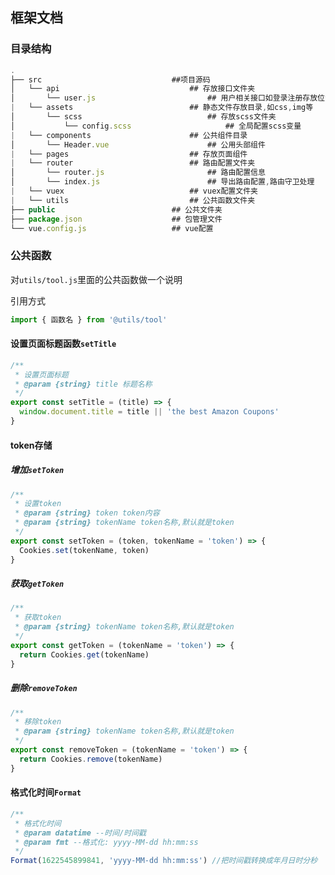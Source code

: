 ## 框架文档 

### 目录结构

```js
.
├── src                             ##项目源码
│   └── api						   	 	## 存放接口文件夹
│       └── user.js                	 		## 用户相关接口如登录注册存放位置 
|   └── assets					    	## 静态文件存放目录,如css,img等
│       └── scss							## 存放scss文件夹
│			└── config.scss						## 全局配置scss变量
|   └── components						## 公共组件目录
│       └── Header.vue						## 公用头部组件
|   └── pages							## 存放页面组件
|   └── router							## 路由配置文件夹
│       └── router.js						## 路由配置信息
│       └── index.js						## 导出路由配置,路由守卫处理
|   └── vuex							## vuex配置文件夹
|   └── utils							## 公共函数文件夹
├── public                          ## 公共文件夹
├── package.json  					## 包管理文件
└── vue.config.js                   ## vue配置
```



### 公共函数

对`utils/tool.js`里面的公共函数做一个说明

引用方式

```js
import { 函数名 } from '@utils/tool'
```



####  设置页面标题函数`setTitle`

```js
/**
 * 设置页面标题
 * @param {string} title 标题名称
 */
export const setTitle = (title) => {
  window.document.title = title || 'the best Amazon Coupons'
}
```

#### token存储

##### 增加`setToken`

```js
/**
 * 设置token
 * @param {string} token token内容
 * @param {string} tokenName token名称,默认就是token
 */
export const setToken = (token, tokenName = 'token') => {
  Cookies.set(tokenName, token)
}
```

##### 获取`getToken`

```js
/**
 * 获取token
 * @param {string} tokenName token名称,默认就是token
 */
export const getToken = (tokenName = 'token') => {
  return Cookies.get(tokenName)
}
```

##### 删除`removeToken`

```js
/**
 * 移除token
 * @param {string} tokenName token名称,默认就是token
 */
export const removeToken = (tokenName = 'token') => {
  return Cookies.remove(tokenName)
}
```

#### 格式化时间`Format`

```js
/**
 * 格式化时间
 * @param datatime --时间/时间戳
 * @param fmt --格式化: yyyy-MM-dd hh:mm:ss
 */
Format(1622545899841, 'yyyy-MM-dd hh:mm:ss') //把时间戳转换成年月日时分秒
```

